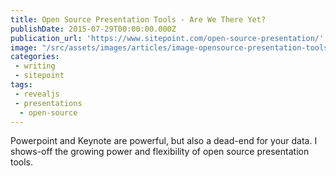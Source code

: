 ```yaml
---
title: Open Source Presentation Tools - Are We There Yet?
publishDate: 2015-07-29T00:00:00.000Z
publication_url: 'https://www.sitepoint.com/open-source-presentation/'
image: "/src/assets/images/articles/image-opensource-presentation-tools.jpg"
categories:
 - writing
 - sitepoint
tags:
 - revealjs
 - presentations
  - open-source
---
```


Powerpoint and Keynote are powerful, but also a dead-end for your data. I shows-off the growing power and flexibility of open source presentation tools.
